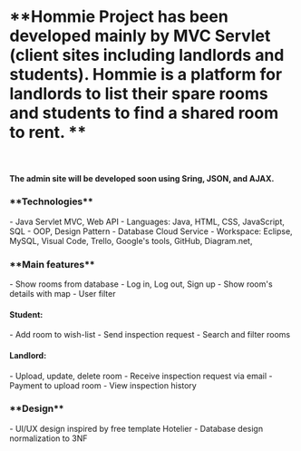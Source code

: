 <h1>**Hommie Project has been developed mainly by MVC Servlet (client sites including landlords and students).
Hommie is a platform for landlords to list their spare rooms and students to find a shared room to rent. **</h1>
<br>
<h4>The admin site will be developed soon using Sring, JSON, and AJAX.</h4>

<h3>**Technologies**</h3>
- Java Servlet MVC, Web API
- Languages: Java, HTML, CSS, JavaScript, SQL
- OOP, Design Pattern
- Database Cloud Service 
- Workspace: Eclipse, MySQL, Visual Code, Trello, Google's tools, GitHub, Diagram.net, 


<h3>**Main features**</h3>
- Show rooms from database
- Log in, Log out, Sign up
- Show room's details with map
- User filter

<h4>Student:</h4>
- Add room to wish-list
- Send inspection request
- Search and filter rooms

<h4>Landlord:</h4>
- Upload, update, delete room
- Receive inspection request via email
- Payment to upload room 
- View inspection history


<h3>**Design**</h3>
- UI/UX design inspired by free template Hotelier 
- Database design normalization to 3NF

